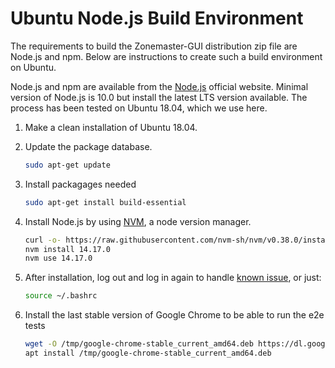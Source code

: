 # Ubuntu Node.js Build Environment

The requirements to build the Zonemaster-GUI distribution zip file are Node.js
and npm. Below are instructions to create such a build environment on Ubuntu.

Node.js and npm are available from the [Node.js] official website. Minimal version
of Node.js is 10.0 but install the latest LTS version available. The process has
been tested on Ubuntu 18.04, which we use here.

1. Make a clean installation of Ubuntu 18.04.

2. Update the package database.
   ```sh
   sudo apt-get update
   ```

3. Install packagages needed
   ```sh
   sudo apt-get install build-essential
   ```

4. Install Node.js by using [NVM], a node version manager.
   ```sh
   curl -o- https://raw.githubusercontent.com/nvm-sh/nvm/v0.38.0/install.sh | bash
   nvm install 14.17.0
   nvm use 14.17.0
   ```

5. After installation, log out and log in again to handle [known issue], or just:

   ```sh
   source ~/.bashrc
   ```

6. Install the last stable version of Google Chrome to be able to run the e2e tests
   ```sh
   wget -O /tmp/google-chrome-stable_current_amd64.deb https://dl.google.com/linux/direct/google-chrome-stable_current_amd64.deb
   apt install /tmp/google-chrome-stable_current_amd64.deb
   ```

[known issue]:                          https://github.com/nvm-sh/nvm#troubleshooting-on-linux
[Node.js]:                              https://nodejs.org/en/
[NVM]:                                  https://github.com/nvm-sh/nvm
